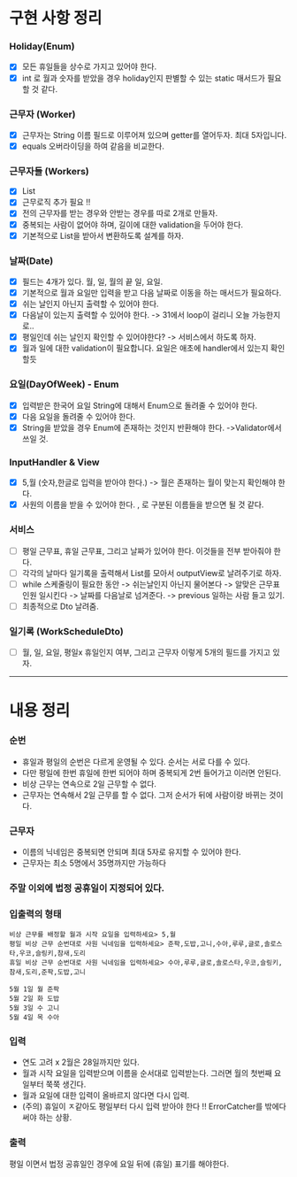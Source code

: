 # 구현 사항 정리

### Holiday(Enum)
-[x] 모든 휴일들을 상수로 가지고 있어야 한다.
-[x] int 로 월과 숫자를 받았을 경우 holiday인지 판별할 수 있는 static 매서드가 필요할 것 같다. 

### 근무자 (Worker)
-[x] 근무자는 String 이름 필드로 이루어져 있으며 getter를 열어두자. 최대 5자입니다.
-[x] equals 오버라이딩을 하여 같음을 비교한다.

### 근무자들 (Workers)
-[x] List<Worker>
-[x] 근무로직 추가 필요 !!
-[x] 전의 근무자를 받는 경우와 안받는 경우를 따로 2개로 만들자. 
-[x] 중복되는 사람이 없어야 하며, 길이에 대한 validation을 두어야 한다.
-[x] 기본적으로 List<String>을 받아서 변환하도록 설계를 하자.

### 날짜(Date)
-[x] 필드는 4개가 있다. 월, 일, 월의 끝 일, 요일.
-[x] 기본적으로 월과 요일만 입력을 받고 다음 날짜로 이동을 하는 매서드가 필요하다.
-[x] 쉬는 날인지 아닌지 출력할 수 있어야 한다.
-[x] 다음날이 있는지 출력할 수 있어야 한다. -> 31에서 loop이 걸리니 오늘 가능한지로..
-[x] 평일인데 쉬는 날인지 확인할 수 있어야한다? -> 서비스에서 하도록 하자.
-[x] 월과 일에 대한 validation이 필요합니다. 요일은 애초에 handler에서 있는지 확인할듯 

### 요일(DayOfWeek) - Enum
-[x] 입력받은 한국어 요일 String에 대해서 Enum으로 돌려줄 수 있어야 한다.
-[x] 다음 요일을 돌려줄 수 있어야 한다.
-[x] String을 받았을 경우 Enum에 존재하는 것인지 반환해야 한다. ->Validator에서 쓰일 것. 

### InputHandler & View
-[x] 5,월 (숫자,한글로 입력을 받아야 한다.) -> 월은 존재하는 월이 맞는지 확인해야 한다.
-[x] 사원의 이름을 받을 수 있어야 한다. , 로 구분된 이름들을 받으면 될 것 같다.

### 서비스
-[ ] 평일 근무표, 휴일 근무표, 그리고 날짜가 있어야 한다. 이것들을 전부 받아줘야 한다.
-[ ] 각각의 날마다 일기록을 출력해서 List<WorkScheduleDto>를 모아서 outputView로 날려주기로 하자.
-[ ] while 스케줄링이 필요한 동안 -> 쉬는날인지 아닌지 물어본다 -> 알맞은 근무표 인원 일시킨다 -> 날짜를 다음날로 넘겨준다. -> previous 일하는 사람 들고 있기.
-[ ] 최종적으로 Dto 날려줌. 

### 일기록 (WorkScheduleDto)
-[ ] 월, 일, 요일, 평일x 휴일인지 여부, 그리고 근무자 이렇게 5개의 필드를 가지고 있자.

---
# 내용 정리


### 순번
- 휴일과 평일의 순번은 다르게 운영될 수 있다. 순서는 서로 다를 수 있다.
- 다만 평일에 한번 휴일에 한번 되어야 하며 중복되게 2번 들어가고 이러면 안된다.
- 비상 근무는 연속으로 2일 근무할 수 없다.
- 근무자는 연속해서 2일 근무를 할 수 없다. 그저 순서가 뒤에 사람이랑 바뀌는 것이다.

### 근무자
- 이름의 닉네임은 중복되면 안되며 최대 5자로 유지할 수 있어야 한다.
- 근무자는 최소 5명에서 35명까지만 가능하다

### 주말 이외에 법정 공휴일이 지정되어 있다.

### 입출력의 형태
```
비상 근무를 배정할 월과 시작 요일을 입력하세요> 5,월
평일 비상 근무 순번대로 사원 닉네임을 입력하세요> 준팍,도밥,고니,수아,루루,글로,솔로스타,우코,슬링키,참새,도리
휴일 비상 근무 순번대로 사원 닉네임을 입력하세요> 수아,루루,글로,솔로스타,우코,슬링키,참새,도리,준팍,도밥,고니

5월 1일 월 준팍
5월 2일 화 도밥
5월 3일 수 고니
5월 4일 목 수아
```
### 입력
- 연도 고려 x 2월은 28일까지만 있다.
- 월과 시작 요일을 입력받으며 이름을 순서대로 입력받는다. 그러면 월의 첫번째 요일부터 쭉쭉 생긴다.
- 월과 요일에 대한 입력이 올바르지 않다면 다시 입력.
- (주의) 휴일이 ㅈ같아도 평일부터 다시 입력 받아야 한다 !! ErrorCatcher를 밖에다 써야 하는 상황.

### 출력
평일 이면서 법정 공휴일인 경우에 요일 뒤에 (휴일) 표기를 해야한다.
